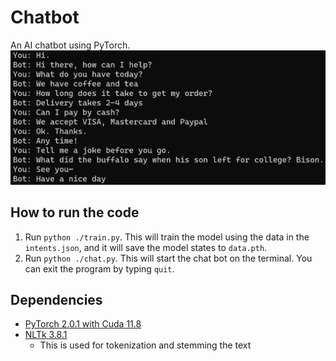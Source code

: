 # Chatbot

An AI chatbot using PyTorch.
![Demo](./Demo.jpg)

## How to run the code

1. Run `python ./train.py`. This will train the model using the data in the `intents.json`, and it will save the model states to `data.pth`.
2. Run `python ./chat.py`. This will start the chat bot on the terminal. You can exit the program by typing `quit`.

## Dependencies

- [PyTorch 2.0.1 with Cuda 11.8](https://pytorch.org/)
- [NLTk 3.8.1](https://www.nltk.org/index.html)
  - This is used for tokenization and stemming the text


